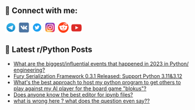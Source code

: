 ## 🔎 Connect with me:
[<img src="https://github.com/bullbesh/bullbesh/blob/main/images/Telegram.png" width="32" height="32" />](https://t.me/bullbesh)
[<img src="https://github.com/bullbesh/bullbesh/blob/main/images/VK.png" width="32" height="32" />](https://vk.com/bullbesh)
[<img src="https://github.com/bullbesh/bullbesh/blob/main/images/Twitter.png" width="32" height="32" />](https://twitter.com/bullbesh1)
[<img src="https://github.com/bullbesh/bullbesh/blob/main/images/Instagram.png" width="32" height="32" />](https://www.instagram.com/bullbesh)
[<img src="https://github.com/bullbesh/bullbesh/blob/main/images/Reddit.png" width="32" height="32" />](https://www.reddit.com/user/bullbesh)
[<img src="https://github.com/bullbesh/bullbesh/blob/main/images/YouTube.png" width="32" height="32" />](https://www.youtube.com/channel/UCtfjRs6uzgq5mfm8S06WTcg)

## 📕 Latest r/Python Posts
<!-- BLOG-POST-LIST:START -->
- [What are the biggest/influential events that happened in 2023 in Python/ engineering?](https://www.reddit.com/r/Python/comments/180ixb5/what_are_the_biggestinfluential_events_that/)
- [Fury Serialization Framework 0.3.1 Released: Support Python 3.11&amp;3.12](https://www.reddit.com/r/Python/comments/180ikrt/fury_serialization_framework_031_released_support/)
- [What&#39;s the best approach to host my python program to get others to play against my AI player for the board game &quot;blokus&quot;?](https://www.reddit.com/r/Python/comments/180huq2/whats_the_best_approach_to_host_my_python_program/)
- [Does anyone know the best editor for ipynb files?](https://www.reddit.com/r/Python/comments/180hum4/does_anyone_know_the_best_editor_for_ipynb_files/)
- [what is wrong here ? what does the question even say??](https://www.reddit.com/r/Python/comments/180h6ef/what_is_wrong_here_what_does_the_question_even_say/)
<!-- BLOG-POST-LIST:END -->
